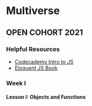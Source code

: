 # Multiverse

## OPEN COHORT 2021

### Helpful Resources
* [Codecademy Intro to JS](https://www.codecademy.com/learn/introduction-to-javascript)
* [Eloquent JS Book](https://eloquentjavascript.net/)

### Week I


#### Lesson I: Objects and Functions